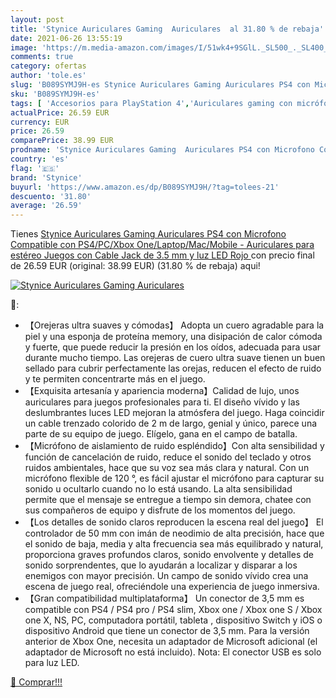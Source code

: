 ```yaml
---
layout: post
title: 'Stynice Auriculares Gaming  Auriculares  al 31.80 % de rebaja'
date: 2021-06-26 13:55:19
image: 'https://m.media-amazon.com/images/I/51wk4+9SGlL._SL500_._SL400_.jpg'
comments: true
category: ofertas
author: 'tole.es'
slug: 'B089SYMJ9H-es Stynice Auriculares Gaming Auriculares PS4 con Microfono...'
sku: 'B089SYMJ9H-es'
tags: [ 'Accesorios para PlayStation 4','Auriculares gaming con micrófono para PlayStation 4','Hardware y juegos para PlayStation 4','Hardware y juegos para Xbox One','Videojuegos','ps4','stynice', ]
actualPrice: 26.59 EUR
currency: EUR
price: 26.59
comparePrice: 38.99 EUR
prodname: 'Stynice Auriculares Gaming  Auriculares PS4 con Microfono Compatible con PS4/PC/Xbox One/Laptop/Mac/Mobile - Auriculares para estéreo Juegos con Cable Jack de 3.5 mm y luz LED  Rojo '
country: 'es'
flag: '🇪🇸'
brand: 'Stynice'
buyurl: 'https://www.amazon.es/dp/B089SYMJ9H/?tag=tolees-21'
descuento: '31.80'
average: '26.59'
---
```


Tienes [Stynice Auriculares Gaming  Auriculares PS4 con Microfono Compatible con PS4/PC/Xbox One/Laptop/Mac/Mobile - Auriculares para estéreo Juegos con Cable Jack de 3.5 mm y luz LED  Rojo ](https://www.amazon.es/dp/B089SYMJ9H/?tag=tolees-21) con precio final de  26.59 EUR (original: 38.99 EUR) (31.80 %  de rebaja) aqui!

[![Stynice Auriculares Gaming  Auriculares ](https://m.media-amazon.com/images/I/51wk4+9SGlL._SL500_._SL400_.jpg)](https://www.amazon.es/dp/B089SYMJ9H/?tag=tolees-21)

🔎:

- 【Orejeras ultra suaves y cómodas】 Adopta un cuero agradable para la piel y una esponja de proteína memory, una disipación de calor cómoda y fuerte, que puede reducir la presión en los oídos, adecuada para usar durante mucho tiempo. Las orejeras de cuero ultra suave tienen un buen sellado para cubrir perfectamente las orejas, reducen el efecto de ruido y te permiten concentrarte más en el juego.
- 【Exquisita artesanía y apariencia moderna】Calidad de lujo, unos auriculares para juegos profesionales para ti. El diseño vívido y las deslumbrantes luces LED mejoran la atmósfera del juego. Haga coincidir un cable trenzado colorido de 2 m de largo, genial y único, parece una parte de su equipo de juego. Elígelo, gana en el campo de batalla.
- 【Micrófono de aislamiento de ruido espléndido】Con alta sensibilidad y función de cancelación de ruido, reduce el sonido del teclado y otros ruidos ambientales, hace que su voz sea más clara y natural. Con un micrófono flexible de 120 °, es fácil ajustar el micrófono para capturar su sonido u ocultarlo cuando no lo está usando. La alta sensibilidad permite que el mensaje se entregue a tiempo sin demora, chatee con sus compañeros de equipo y disfrute de los momentos del juego.
- 【Los detalles de sonido claros reproducen la escena real del juego】 El controlador de 50 mm con imán de neodimio de alta precisión, hace que el sonido de baja, media y alta frecuencia sea más equilibrado y natural, proporciona graves profundos claros, sonido envolvente y detalles de sonido sorprendentes, que lo ayudarán a localizar y disparar a los enemigos con mayor precisión. Un campo de sonido vívido crea una escena de juego real, ofreciéndole una experiencia de juego inmersiva.
- 【Gran compatibilidad multiplataforma】 Un conector de 3,5 mm es compatible con PS4 / PS4 pro / PS4 slim, Xbox one / Xbox one S / Xbox one X, NS, PC, computadora portátil, tableta , dispositivo Switch y iOS o dispositivo Android que tiene un conector de 3,5 mm. Para la versión anterior de Xbox One, necesita un adaptador de Microsoft adicional (el adaptador de Microsoft no está incluido). Nota: El conector USB es solo para luz LED.

[🛒 Comprar!!!](https://www.amazon.es/dp/B089SYMJ9H/?tag=tolees-21)
